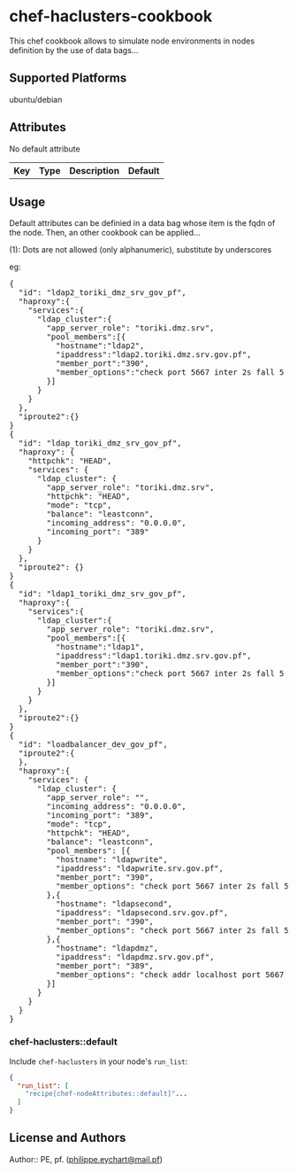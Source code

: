 # chef-haclusters-cookbook

 This chef cookbook allows to simulate node environments in nodes definition by the use of data bags...

## Supported Platforms

 ubuntu/debian

## Attributes

<table>
  <tr>
    <th>Key</th>
    <th>Type</th>
    <th>Description</th>
    <th>Default</th>
  </tr>
  No default attribute
</table>

## Usage

 Default attributes can be definied in a data bag whose item is the fqdn of the node. Then, an other cookbook can be applied...

 (1): Dots are not allowed (only alphanumeric), substitute by underscores

eg:
<pre>
{
  "id": "ldap2_toriki_dmz_srv_gov_pf",
  "haproxy":{
    "services":{
      "ldap_cluster":{
        "app_server_role": "toriki.dmz.srv",
        "pool_members":[{
          "hostname":"ldap2",
          "ipaddress":"ldap2.toriki.dmz.srv.gov.pf",
          "member_port":"390",
          "member_options":"check port 5667 inter 2s fall 5 rise 1"
        }]
      }
    }
  },
  "iproute2":{}
}
{
  "id": "ldap_toriki_dmz_srv_gov_pf",
  "haproxy": {
    "httpchk": "HEAD",
    "services": {
      "ldap_cluster": {
        "app_server_role": "toriki.dmz.srv",
        "httpchk": "HEAD",
        "mode": "tcp",
        "balance": "leastconn",
        "incoming_address": "0.0.0.0",
        "incoming_port": "389"
      }
    }
  },
  "iproute2": {}
}
{
  "id": "ldap1_toriki_dmz_srv_gov_pf",
  "haproxy":{
    "services":{
      "ldap_cluster":{
        "app_server_role": "toriki.dmz.srv",
        "pool_members":[{
          "hostname":"ldap1",
          "ipaddress":"ldap1.toriki.dmz.srv.gov.pf",
          "member_port":"390",
          "member_options":"check port 5667 inter 2s fall 5 rise 1"
        }]
      }
    }
  },
  "iproute2":{}
}
{
  "id": "loadbalancer_dev_gov_pf",
  "iproute2":{
  },
  "haproxy":{
    "services": {
      "ldap_cluster": {
        "app_server_role": "",
        "incoming_address": "0.0.0.0",
        "incoming_port": "389",
        "mode": "tcp",
        "httpchk": "HEAD",
        "balance": "leastconn",
        "pool_members": [{
          "hostname": "ldapwrite",
          "ipaddress": "ldapwrite.srv.gov.pf",
          "member_port": "390",
          "member_options": "check port 5667 inter 2s fall 5 rise 1"
        },{
          "hostname": "ldapsecond",
          "ipaddress": "ldapsecond.srv.gov.pf",
          "member_port": "390",
          "member_options": "check port 5667 inter 2s fall 5 rise 1"
        },{
          "hostname": "ldapdmz",
          "ipaddress": "ldapdmz.srv.gov.pf",
          "member_port": "389",
          "member_options": "check addr localhost port 5667 inter 2s fall 5 rise 1 backup"
        }]
      }
    }
  }
}
</pre>

### chef-haclusters::default

Include `chef-haclusters` in your node's `run_list`:

```json
{
  "run_list": [
    "recipe[chef-nodeAttributes::default]"...
  ]
}
```

## License and Authors

Author:: PE, pf. (<philippe.eychart@mail.pf>)
